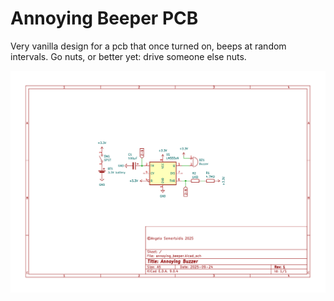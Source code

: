 # Annoying Beeper PCB

Very vanilla design for a pcb that once turned on, beeps at random intervals. Go nuts, or better yet: drive someone else nuts.

![annoying_beeper_pcb_schematic](https://github.com/TheScarletWarlock645/mini-projects/blob/main/annoying-beeper/schematic.png)